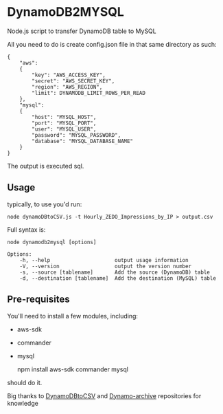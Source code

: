 DynamoDB2MYSQL
==============

Node.js script to transfer DynamoDB table to MySQL

All you need to do is create config.json file in that same directory as such:

	{
		"aws":
		{
			"key": "AWS_ACCESS_KEY",
			"secret": "AWS_SECRET_KEY",
			"region": "AWS_REGION",
			"limit": DYNAMODB_LIMIT_ROWS_PER_READ
		},
		"mysql":
		{
			"host": "MYSQL_HOST",
			"port": "MYSQL_PORT",
			"user": "MYSQL_USER",
			"password": "MYSQL_PASSWORD",
			"database": "MYSQL_DATABASE_NAME"
		}
	}

The output is executed sql.

Usage
-------------------

typically, to use you'd run:

	node dynamoDBtoCSV.js -t Hourly_ZEDO_Impressions_by_IP > output.csv

Full syntax is:

	node dynamodb2mysql [options]

	Options:
		-h, --help                     output usage information
		-V, --version                  output the version number
		-s, --source [tablename]       Add the source (DynamoDB) table
		-d, --destination [tablename]  Add the destination (MySQL) table

Pre-requisites
--------------

You'll need to install a few modules, including:
* aws-sdk
* commander
* mysql

	npm install aws-sdk commander mysql

should do it.

Big thanks to [DynamoDBtoCSV](https://github.com/edasque/DynamoDBtoCSV) and [Dynamo-archive](https://github.com/yegor256/dynamo-archive) repositories for knowledge